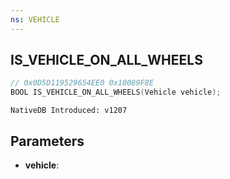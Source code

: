 ```yaml
---
ns: VEHICLE
---
```

## IS_VEHICLE_ON_ALL_WHEELS

```c
// 0x0D5D119529654EE0 0x10089F8E
BOOL IS_VEHICLE_ON_ALL_WHEELS(Vehicle vehicle);
```

```
NativeDB Introduced: v1207
```

## Parameters
* **vehicle**:
